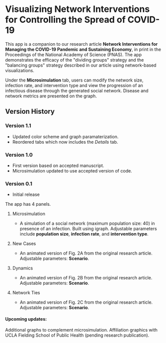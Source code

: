 # Visualizing Network Interventions for Controlling the Spread of COVID-19

This app is a companion to our research article **Network Interventions for Managing the COVID-19 Pandemic and Sustaining Economy**, in print in the Proceedings of the National Academy of Science (PNAS). The app demonstrates the efficacy of the "dividing groups" strategy and the "balancing groups" strategy described in our article using network-based visualizations. 

Under the **Microsimulation** tab, users can modify the network size, infection rate, and intervention type and view the progression of an infectious disease through the generated social network. Disease and network metrics are presented on the graph. 

## Version History

### Version 1.1
- Updated color scheme and graph paramaterization.
- Reordered tabs which now includes the *Details* tab.

### Version 1.0
- First version based on accepted manuscript.
- Microsimulation updated to use accepted version of code.

### Version 0.1
- Initial release

The app has 4 panels. 
1) Microsimulation
    * A simulation of a social network (maximum population size: 40) in presence of an infection. Built using igraph. Adjustable parameters     include **population size**, **infection rate**, and **intervention type**.
    
    
2) New Cases
    * An animated version of Fig. 2A from the original research article. Adjustable parameters: **Scenario**.
    
    
3) Dynamics
    * An animated version of Fig. 2B from the original research article. Adjustable parameters: **Scenario**.
    
    
4) Network Ties
    * An animated version of Fig. 2C from the original research article. Adjustable parameters: **Scenario**.


#### Upcoming updates:
  Additional graphs to complement microsimulation.
  Affiliation graphics with UCLA Fielding School of Public Health (pending research publication).
